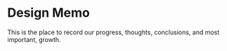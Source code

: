 # Design Memo

This is the place to record our progress, thoughts, conclusions, and most important, growth.

